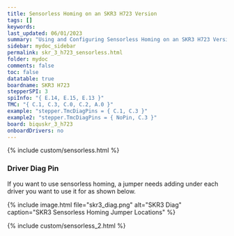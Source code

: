 ```yaml
---
title: Sensorless Homing on an SKR3 H723 Version
tags: []
keywords: 
last_updated: 06/01/2023
summary: "Using and Configuring Sensorless Homing on an SKR3 H723 Version"
sidebar: mydoc_sidebar
permalink: skr_3_h723_sensorless.html
folder: mydoc
comments: false
toc: false
datatable: true
boardname: SKR3 H723
stepperSPI: 3
spiInfo: "{ E.14, E.15, E.13 }"
TMC: "{ C.1, C.3, C.0, C.2, A.0 }"
example: "stepper.TmcDiagPins = { C.1, C.3 }"
example2: "stepper.TmcDiagPins = { NoPin, C.3 }"
board: biquskr_3_h723
onboardDrivers: no
---
```


{% include custom/sensorless.html %}

### Driver Diag Pin

If you want to use sensorless homing, a jumper needs adding under each driver you want to use it for as shown below.

{% include image.html file="skr3_diag.png" alt="SKR3 Diag" caption="SKR3 Sensorless Homing Jumper Locations" %}

{% include custom/sensorless_2.html %}
